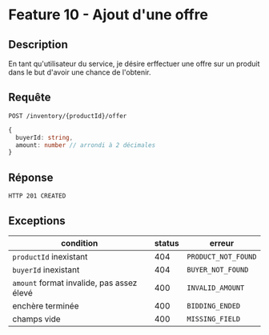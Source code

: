 # Feature 10 - Ajout d'une offre

## Description

En tant qu'utilisateur du service, je désire erffectuer une offre sur un produit dans le but d'avoir une chance de l'obtenir.

## Requête

`POST /inventory/{productId}/offer`

```ts
{
  buyerId: string,
  amount: number // arrondi à 2 décimales
}
```

## Réponse

`HTTP 201 CREATED`

## Exceptions

| condition                                 | status | erreur              |
| ----------------------------------------- | ------ | ------------------- |
| `productId` inexistant                    | 404    | `PRODUCT_NOT_FOUND` |
| `buyerId` inexistant                      | 404    | `BUYER_NOT_FOUND`   |
| `amount` format invalide, pas assez élevé | 400    | `INVALID_AMOUNT`    |
| enchère terminée                          | 400    | `BIDDING_ENDED`     |
| champs vide                               | 400    | `MISSING_FIELD`     |

